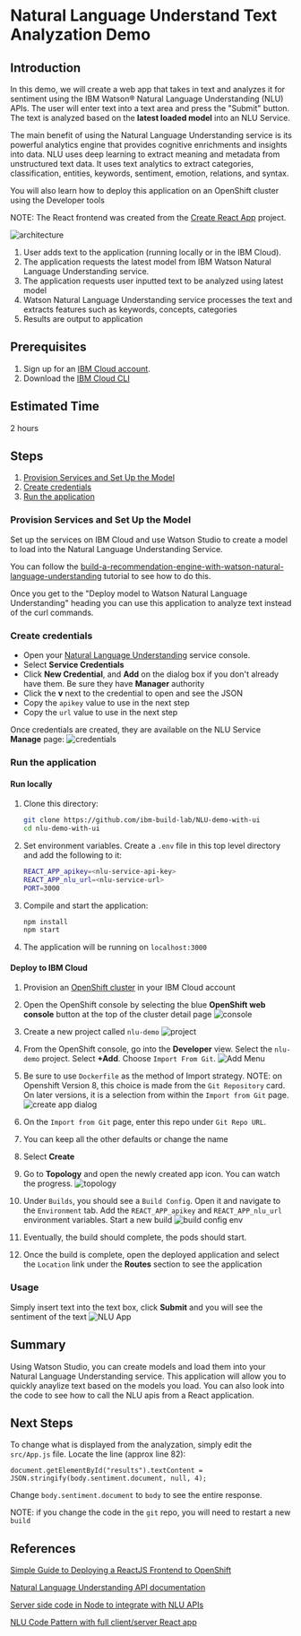 # Natural Language Understand Text Analyzation Demo

## Introduction
In this demo, we will create a web app that takes in text and analyzes it for sentiment using the IBM Watson® Natural Language Understanding (NLU) APIs. The user will enter text into a text area and press the "Submit" button.  The text is analyzed based on the **latest loaded model** into an NLU Service.

The main benefit of using the Natural Language Understanding service is its powerful analytics engine that provides cognitive enrichments and insights into data. NLU uses deep learning to extract meaning and metadata from unstructured text data. It uses text analytics to extract categories, classification, entities, keywords, sentiment, emotion, relations, and syntax.

You will also learn how to deploy this application on an OpenShift cluster using the Developer tools

NOTE: The React frontend was created from the [Create React App](https://github.com/facebook/create-react-app) project.

![architecture](./public/NLU.png)

1. User adds text to the application (running locally or in the IBM Cloud).
1. The application requests the latest model from IBM Watson Natural Language Understanding service.
1. The application requests user inputted text to be analyzed using latest model
1. Watson Natural Language Understanding service processes the text and extracts features such as keywords, concepts, categories
1. Results are output to application

## Prerequisites
1. Sign up for an [IBM Cloud account](https://cloud.ibm.com/registration).
1. Download the [IBM Cloud CLI](https://cloud.ibm.com/docs/cli/index.html#overview)

## Estimated Time

2 hours

## Steps

1. [Provision Services and Set Up the Model](#provision-services-and-set-up-the-model)
1. [Create credentials](#create-credentials)
1. [Run the application](#run-the-application)

### Provision Services and Set Up the Model

Set up the services on IBM Cloud and use Watson Studio to create a model to load into the Natural Language Understanding Service.

You can follow the [build-a-recommendation-engine-with-watson-natural-language-understanding](https://developer.ibm.com/tutorials/build-a-recommendation-engine-with-watson-natural-language-understanding/) tutorial to see how to do this.

Once you get to the "Deploy model to Watson Natural Language Understanding" heading you can use this application to analyze text instead of the curl commands. 

### Create credentials

* Open your [Natural Language Understanding](https://cloud.ibm.com/catalog/services/natural-language-understanding) service console.
* Select **Service Credentials**
* Click **New Credential**, and **Add** on the dialog box if you don't already have them. Be sure they have **Manager** authority
* Click the **v** next to the credential to open and see the JSON
* Copy the `apikey` value to use in the next step
* Copy the `url` value to use in the next step

Once credentials are created, they are available on the NLU Service **Manage** page: 
![credentials](./public/NLU_credentials.png)

### Run the application

#### Run locally
1. Clone this directory:

   ```bash
   git clone https://github.com/ibm-build-lab/NLU-demo-with-ui
   cd nlu-demo-with-ui
   ```
2. Set environment variables. Create a `.env` file in this top level directory and add the following to it:

   ```bash
   REACT_APP_apikey=<nlu-service-api-key>
   REACT_APP_nlu_url=<nlu-service-url>
   PORT=3000
   ```
3. Compile and start the application:

   ```bash
   npm install
   npm start
   ```
4. The application will be running on `localhost:3000`

#### Deploy to IBM Cloud

1. Provision an [OpenShift cluster](https://cloud.ibm.com/docs/openshift?topic=openshift-getting-started&interface=ui) in your IBM Cloud account
1. Open the OpenShift console by selecting the blue **OpenShift web console** button at the top of the cluster detail page 
![console](./public/openshift_console_button.png)
1. Create a new project called `nlu-demo`
![project](./public/create_project_dialog.png)
2. From the OpenShift console, go into the **Developer** view. Select the `nlu-demo` project. Select **+Add**.  Choose `Import From Git`.
![Add Menu](./public/add_menu_git_repo.png)
3. Be sure to use `Dockerfile` as the method of Import strategy. NOTE: on Openshift Version 8, this choice is made from the `Git Repository` card. On later versions, it is a selection from within the `Import from Git` page.
![create app dialog](./public/import_from_git_dialog.png)
2. On the `Import from Git` page, enter this repo under `Git Repo URL`.
4. You can keep all the other defaults or change the name   
5. Select **Create**
   
6. Go to **Topology** and open the newly created app icon.  You can watch the progress.
![topology](./public/topology.png)

8. Under `Builds`, you should see a `Build Config`. Open it and navigate to the `Environment` tab. Add the `REACT_APP_apikey` and `REACT_APP_nlu_url` environment variables. Start a new build
![build config env](./public/build_config_env.png)
7. Eventually, the build should complete, the pods should start.

9. Once the build is complete, open the deployed application and select the `Location` link under the **Routes** section to see the application

### Usage

Simply insert text into the text box, click **Submit** and you will see the sentiment of the text
![NLU App](./public/NLUApp.png)

## Summary

Using Watson Studio, you can create models and load them into your Natural Language Understanding service. This application will allow you to quickly anaylize text based on the models you load.  You can also look into the code to see how to call the NLU apis from a React application.

## Next Steps

To change what is displayed from the analyzation, simply edit the `src/App.js` file.  Locate the line (approx line 82):
```
document.getElementById("results").textContent = JSON.stringify(body.sentiment.document, null, 4);
```
Change `body.sentiment.document` to `body` to see the entire response.

NOTE: if you change the code in the `git` repo, you will need to restart a new `build`

## References

[Simple Guide to Deploying a ReactJS Frontend to OpenShift](https://dev.to/ibmdeveloper/simple-guide-to-deploying-a-reactjs-frontend-to-red-hat-openshift-3hp6)

[Natural Language Understanding API documentation](https://cloud.ibm.com/apidocs/natural-language-understanding)

[Server side code in Node to integrate with NLU APIs](https://cloud.ibm.com/apidocs/natural-language-understanding?code=node)

[NLU Code Pattern with full client/server React app](https://github.com/IBM/natural-language-understanding-code-pattern)


